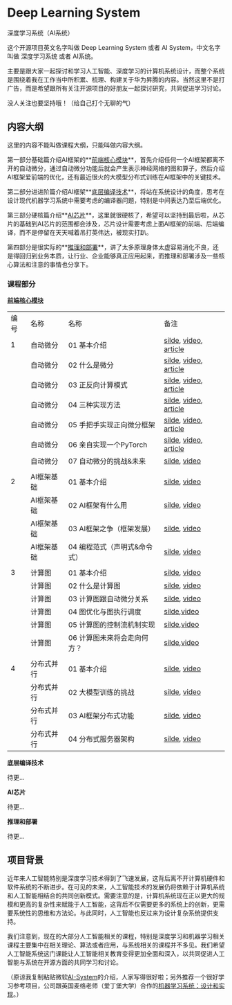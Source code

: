 # Deep Learning System

深度学习系统（AI系统）

这个开源项目英文名字叫做 Deep Learning System 或者 AI System，中文名字叫做 深度学习系统 或者 AI系统。

主要是跟大家一起探讨和学习人工智能、深度学习的计算机系统设计，而整个系统是围绕着我在工作当中所积累、梳理、构建关于华为昇腾的内容。当然这里不是打广告，而是希望跟所有关注开源项目的好朋友一起探讨研究，共同促进学习讨论。

没人关注也要坚持哦！（给自己打个无聊的气）

## 内容大纲

这里的内容不能叫做课程大纲，只能叫做内容大纲。

第一部分基础篇介绍AI框架的**<u>前端核心模块</u>**，首先介绍任何一个AI框架都离不开的自动微分，通过自动微分功能后就会产生表示神经网络的图和算子，然后介绍AI框架爱前端的优化，还有最近很火的大模型分布式训练在AI框架中的关键技术。

第二部分进进阶篇介绍AI框架**<u>底层编译技术</u>**，将站在系统设计的角度，思考在设计现代机器学习系统中需要考虑的编译器问题，特别是中间表达乃至后端优化。

第三部分硬核篇介绍**<u>AI芯片</u>**，这里就很硬核了，希望可以坚持到最后啦，从芯片的基础到AI芯片的范围都会涉及，芯片设计需要考虑上面AI框架的前端、后端编译，而不是停留在天天喊着吊打英伟达，被现实打趴。

第四部分是很实际的**<u>推理和部署</u>**，讲了太多原理身体太虚容易消化不良，还是得回归到业务本质，让行业、企业能够真正应用起来，而推理和部署涉及一些核心算法和注意的事情也分享下。

### 课程部分

**[前端核心模块](./Frontend/)**

|     |        |                  |                                                                                                                                                               |
| --- | ------ | ---------------- | ------------------------------------------------------------------------------------------------------------------------------------------------------------- |
| 编号  | 名称     | 名称               | 备注                                                                                                                                                            |
| 1   | 自动微分   | 01 基本介绍          | [silde](./Frontend/AutoDiff/01.introduction.pptx), [video](https://www.bilibili.com/video/BV1FV4y1T7zp/), [article](https://zhuanlan.zhihu.com/p/518198564)   |
|     | 自动微分   | 02 什么是微分         | [silde](./Frontend/AutoDiff/02.base_concept.pptx), [video](https://www.bilibili.com/video/BV1Ld4y1M7GJ/), [article](https://zhuanlan.zhihu.com/p/518198564)   |
|     | 自动微分   | 03 正反向计算模式       | [silde](./Frontend/AutoDiff/03.grad_mode.pptx), [video](https://www.bilibili.com/video/BV1zD4y117bL/), [article](https://zhuanlan.zhihu.com/p/518296942)      |
|     | 自动微分   | 04 三种实现方法        | [silde](./Frontend/AutoDiff/04.grad_mode.pptx), [video](https://www.bilibili.com/video/BV1BN4y1P76t/), [article](https://zhuanlan.zhihu.com/p/520065656)      |
|     | 自动微分   | 05 手把手实现正向微分框架   | [silde](./Frontend/AutoDiff/05.forward_mode.ipynb), [video](https://www.bilibili.com/video/BV1Ne4y1p7WU/), [article](https://zhuanlan.zhihu.com/p/520451681)  |
|     | 自动微分   | 06 亲自实现一个PyTorch | [silde](./Frontend/AutoDiff/06.reversed_mode.ipynb), [video](https://www.bilibili.com/video/BV1ae4y1z7E6/), [article](https://zhuanlan.zhihu.com/p/547865589) |
|     | 自动微分   | 07 自动微分的挑战&未来    | [silde](./Frontend/AutoDiff/07.challenge.pptx), [video](https://www.bilibili.com/video/BV17e4y1z73W/)                                                         |
|     |        |                  |                                                                                                                                                               |
| 2   | AI框架基础 | 01 基本介绍          | [silde](./Frontend/Foundation/01.introduction.pptx), [video](https://www.bilibili.com/video/BV1he4y1z7oD/?vd_source=26de035c60e6c7f810371fdfd13d14b6)         |
|     | AI框架基础 | 02 AI框架有什么用      | [silde](./Frontend/Foundation/02.fundamentals.pptx), [video](https://www.bilibili.com/video/BV1fd4y1q7qk/?vd_source=26de035c60e6c7f810371fdfd13d14b6)         |
|     | AI框架基础 | 03 AI框架之争（框架发展）  | [silde](./Frontend/Foundation/03.history.pptx), [video](https://www.bilibili.com/video/BV1C8411x7Kn/?vd_source=26de035c60e6c7f810371fdfd13d14b6)              |
|     | AI框架基础 | 04 编程范式（声明式&命令式） | [silde](./Frontend/Foundation/04.programing.pptx), [video](https://www.bilibili.com/video/BV1gR4y1o7WT/?vd_source=26de035c60e6c7f810371fdfd13d14b6)           |
|     |        |                  |                                                                                                                                                               |
| 3   | 计算图    | 01 基本介绍          | [silde](./Frontend/DataFlow/01.introduction.pptx), [video](https://www.bilibili.com/video/BV1cG411E7gV/)                                                      |
|     | 计算图    | 02 什么是计算图        | [silde](./Frontend/DataFlow/02.computation_graph.pptx), [video](https://www.bilibili.com/video/BV1rR4y197HM/)                                                 |
|     | 计算图    | 03 计算图跟自动微分关系    | [silde](./Frontend/DataFlow/03.atuodiff.pptx), [video](https://www.bilibili.com/video/BV1S24y197FU/)                                                          |
|     | 计算图    | 04 图优化与图执行调度     | [silde](./Frontend/DataFlow/04.dispatch.pptx),[video](https://www.bilibili.com/video/BV1hD4y1k7Ty/)                                                           |
|     | 计算图    | 05 计算图的控制流机制实现   | [silde](./Frontend/DataFlow/05.control_flow.pptx),[video](https://www.bilibili.com/video/BV17P41177Pk/)                                                       |
|     | 计算图    | 06 计算图未来将会走向何方？  | [silde](./Frontend/DataFlow/06.future.pptx),[video](https://www.bilibili.com/video/BV1hm4y1A7Nv/)                                                             |
|     |        |                  |                                                                                                                                                               |
| 4   | 分布式并行  | 01 基本介绍          | [silde](./Frontend/Distribution/01.introduction.pptx), [video](https://www.bilibili.com/video/BV1ge411L7mi/)                                                                                                                                                  |
|     | 分布式并行  | 02 大模型训练的挑战      | [silde](./Frontend/Distribution/02.challenge.pptx), [video](https://www.bilibili.com/video/BV1n8411s7f3/)                                                                                                                                                  |
|     | 分布式并行  | 03 AI框架分布式功能     | [silde](./Frontend/Distribution/03.system.pptx), [video](https://www.bilibili.com/video/BV1Y14y1576A/)                                                                                                                                                  |
|     | 分布式并行  | 04 分布式服务器架构      | [silde](./Frontend/Distribution/04.architecture.pptx), [video]()                                                                                                                                                  |

**底层编译技术**

待更...

**AI芯片**

待更...

**推理和部署**

待更...

## 项目背景

近年来人工智能特别是深度学习技术得到了飞速发展，这背后离不开计算机硬件和软件系统的不断进步。在可见的未来，人工智能技术的发展仍将依赖于计算机系统和人工智能相结合的共同创新模式。需要注意的是，计算机系统现在正以更大的规模和更高的复杂性来赋能于人工智能，这背后不仅需要更多的系统上的创新，更需要系统性的思维和方法论。与此同时，人工智能也反过来为设计复杂系统提供支持。

我们注意到，现在的大部分人工智能相关的课程，特别是深度学习和机器学习相关课程主要集中在相关理论、算法或者应用，与系统相关的课程并不多见。我们希望人工智能系统这门课能让人工智能相关教育变得更加全面和深入，以共同促进人工智能与系统在开源方面的共同学习和讨论。

（原谅我复制粘贴微软[AI-System](https://github.com/microsoft/AI-System)的介绍，人家写得很好啦；另外推荐一个很好学习参考项目，公司跟英国麦络老师（爱丁堡大学）合作的[机器学习系统：设计和实现](https://github.com/openmlsys/openmlsys-zh)。）
